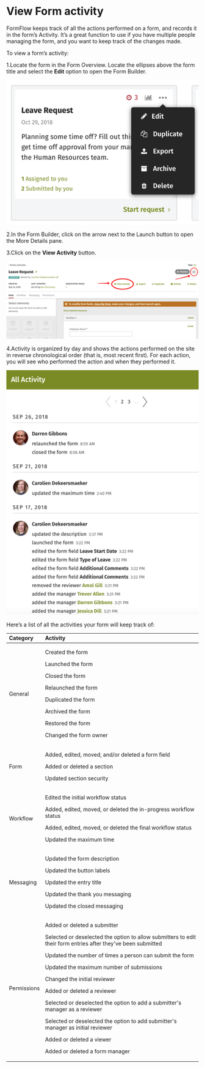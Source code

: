 # View Form activity



FormFlow keeps track of all the actions performed on a form, and records it in the form’s Activity. It’s a great function to use if you have multiple people managing the form, and you want to keep track of the changes made.

To view a form’s activity:

1.Locate the form in the Form Overview. Locate the ellipses above the form title and select the **Edit** option to open the Form Builder.

![](../../../.gitbook/assets/1%20%2826%29.png)



2.In the Form Builder, click on the arrow next to the Launch button to open the More Details pane.

3.Click on the **View Activity** button.

![](../../../.gitbook/assets/2%20%2858%29.png)

4.Activity is organized by day and shows the actions performed on the site in reverse chronological order \(that is, most recent first\). For each action, you will see who performed the action and when they performed it.

![](../../../.gitbook/assets/3%20%2832%29.png)

Here’s a list of all the activities your form will keep track of:

<table>
  <thead>
    <tr>
      <th style="text-align:left">Category</th>
      <th style="text-align:left">Activity</th>
    </tr>
  </thead>
  <tbody>
    <tr>
      <td style="text-align:left">General</td>
      <td style="text-align:left">
        <p>Created the form</p>
        <p>Launched the form</p>
        <p>Closed the form</p>
        <p>Relaunched the form</p>
        <p>Duplicated the form</p>
        <p>Archived the form</p>
        <p>Restored the form</p>
        <p>Changed the form owner</p>
      </td>
    </tr>
    <tr>
      <td style="text-align:left">Form</td>
      <td style="text-align:left">
        <p>Added, edited, moved, and/or deleted a form field</p>
        <p>Added or deleted a section</p>
        <p>Updated section security</p>
      </td>
    </tr>
    <tr>
      <td style="text-align:left">Workflow</td>
      <td style="text-align:left">
        <p>Edited the initial workflow status</p>
        <p>Added, edited, moved, or deleted the in-progress workflow status</p>
        <p>Added, edited, moved, or deleted the final workflow status</p>
        <p>Updated the maximum time</p>
      </td>
    </tr>
    <tr>
      <td style="text-align:left">Messaging</td>
      <td style="text-align:left">
        <p>Updated the form description</p>
        <p>Updated the button labels</p>
        <p>Updated the entry title</p>
        <p>Updated the thank you messaging</p>
        <p>Updated the closed messaging</p>
      </td>
    </tr>
    <tr>
      <td style="text-align:left">Permissions</td>
      <td style="text-align:left">
        <p>Added or deleted a submitter</p>
        <p>Selected or deselected the option to allow submitters to edit their form
          entries after they&apos;ve been submitted</p>
        <p>Updated the number of times a person can submit the form</p>
        <p>Updated the maximum number of submissions</p>
        <p>Changed the initial reviewer</p>
        <p>Added or deleted a reviewer</p>
        <p>Selected or deselected the option to add a submitter&apos;s manager as
          a reviewer</p>
        <p>Selected or deselected the option to add submitter&apos;s manager as initial
          reviewer</p>
        <p>Added or deleted a viewer</p>
        <p>Added or deleted a form manager</p>
      </td>
    </tr>
  </tbody>
</table>